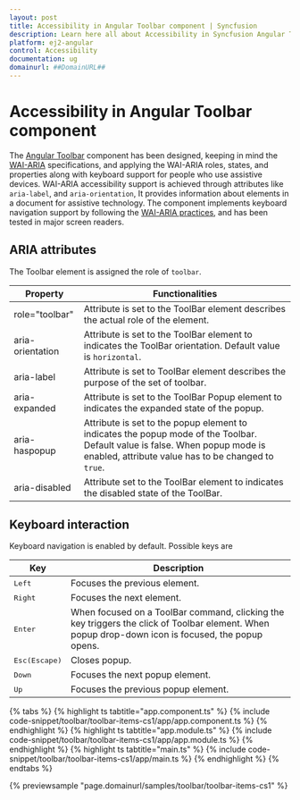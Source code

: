 ```yaml
---
layout: post
title: Accessibility in Angular Toolbar component | Syncfusion
description: Learn here all about Accessibility in Syncfusion Angular Toolbar component of Syncfusion Essential JS 2 and more.
platform: ej2-angular
control: Accessibility 
documentation: ug
domainurl: ##DomainURL##
---
```


# Accessibility in Angular Toolbar component

The [Angular Toolbar](https://www.syncfusion.com/angular-ui-components/angular-toolbar) component has been designed,  keeping in mind the [WAI-ARIA](http://www.w3.org/WAI/PF/aria-practices/) specifications, and applying the WAI-ARIA roles, states, and properties along with keyboard support for people who use assistive devices. WAI-ARIA accessibility support is achieved through attributes like `aria-label`, and `aria-orientation`, It provides information about elements in a document for assistive technology.  The component implements keyboard navigation support by following the [WAI-ARIA practices](https://www.w3.org/TR/wai-aria-practices/), and has been tested in major screen readers.

## ARIA attributes

The Toolbar element is assigned the role of `toolbar`.

| **Property** | **Functionalities** |
| --- | --- |
| role="toolbar" | Attribute is set to the ToolBar element describes the actual role of the element. |
| aria-orientation |  Attribute is set to the ToolBar element to indicates the ToolBar orientation. Default value is `horizontal`. |
| aria-label | Attribute is set to ToolBar element describes the purpose of the set of toolbar. |
| aria-expanded | Attribute is set to the ToolBar Popup  element to indicates the expanded state of the popup.|
| aria-haspopup | Attribute is set to the popup element to indicates the popup mode of the Toolbar. Default value is false. When popup mode is enabled, attribute value has to be changed to `true`. |
| aria-disabled | Attribute set to the ToolBar element to indicates the disabled state of the ToolBar. |

## Keyboard interaction

Keyboard navigation is enabled by default. Possible keys are

| Key           | Description                                                                         |
|---------------|-------------------------------------------------------------------------------------|
| <kbd>Left</kbd>    | Focuses the previous element.                                                    |
| <kbd>Right</kbd>   | Focuses the next element.                                                            |
| <kbd>Enter</kbd>         | When focused on a ToolBar command, clicking the key triggers the click of Toolbar element. When popup drop-down icon is focused, the popup opens. |
| <kbd>Esc(Escape)</kbd>           | Closes popup.                                                                     |
| <kbd>Down</kbd>   | Focuses the next popup element.                                                  |
| <kbd>Up</kbd>      | Focuses the previous popup element.                                                |

{% tabs %}
{% highlight ts tabtitle="app.component.ts" %}
{% include code-snippet/toolbar/toolbar-items-cs1/app/app.component.ts %}
{% endhighlight %}
{% highlight ts tabtitle="app.module.ts" %}
{% include code-snippet/toolbar/toolbar-items-cs1/app/app.module.ts %}
{% endhighlight %}
{% highlight ts tabtitle="main.ts" %}
{% include code-snippet/toolbar/toolbar-items-cs1/app/main.ts %}
{% endhighlight %}
{% endtabs %}
  
{% previewsample "page.domainurl/samples/toolbar/toolbar-items-cs1" %}
